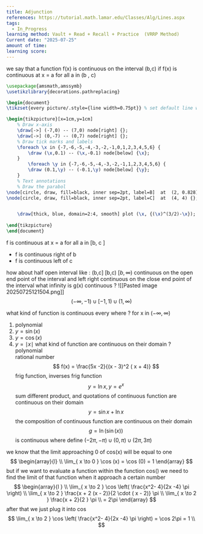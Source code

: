 ```yaml
---
title: Adjunction
references: https://tutorial.math.lamar.edu/Classes/Alg/Lines.aspx
tags:
  - In_Progress
learning method: Vault + Read + Recall + Practice  (VRRP Method)
Current date: "2025-07-25"
amount of time: 
learning score:
---
```


we say that  a function f(x) is continuous on the interval (b,c) if 
f(x) is continuous at x = a for all a in (b , c) 


```tikz
\usepackage{amsmath,amssymb}
\usetikzlibrary{decorations.pathreplacing}

\begin{document}
\tikzset{every picture/.style={line width=0.75pt}} % set default line width

\begin{tikzpicture}[x=1cm,y=1cm]
    % Draw x-axis
    \draw[->] (-7,0) -- (7,0) node[right] {};
    \draw[->] (0,-7) -- (0,7) node[right] {};
    % Draw tick marks and labels
    \foreach \x in {-7,-6,-5,-4,-3,-2,-1,0,1,2,3,4,5,6} {
        \draw (\x,0.1) -- (\x,-0.1) node[below] {\x};
    }
        \foreach \y in {-7,-6,-5,-4,-3,-2,-1,1,2,3,4,5,6} {
        \draw (0.1,\y) -- (-0.1,\y) node[below] {\y};
    }
    % Text annotations  
    % Draw the parabol
\node[circle, draw, fill=black, inner sep=2pt, label=B]  at  (2, 0.828) {};
\node[circle, draw, fill=black, inner sep=2pt, label=C]  at  (4, 4) {};


    \draw[thick, blue, domain=2:4, smooth] plot (\x, {(\x)^(3/2)-\x});
 
\end{tikzpicture}
\end{document}


``` 


f is continuous at x = a  for all  a in [b, c ]
- f is continuous right of b  
- f is continuous left of c 

how about half open  interval like : 
(b,c] 
[b,c)
$[b, \infty)$
continuous on the open end point of the interval and left right continuous on the close end point of the interval 
what infinity  is g(x) continuous  ? 
![[Pasted image 20250725121504.png]] 
$$
(-\infty ,-1)  \cup [-1,1) \cup  (1, \infty )
$$

what kind of function  is continuous  every where ? for x in $(-\infty,\infty )$
1. polynomial 
2. $y = \sin (x)$
3. $y=\cos(x)$ 
4. $y=\mid x \mid$
what kind of function are continuous  on their domain ? 
polynomial  
rational number 
$$
f(x)  = \frac{5x -2}{(x - 3)^2 ( x  + 4)}
$$
frig function, inverses frig function  
$$
y   = \ln x   ,  y  = e^x  
$$
sum different product, and quotations of continuous function are  continuous on their domain 
$$
 y = \sin x  + \ln x 
$$
the composition of continuous function are continuous on their domain 
$$
g =  \ln (\sin(x))  
$$
is continuous where define $(-2\pi , -\pi)\cup(0,\pi)\cup(2\pi,3\pi)$ 

we know that the limit  approaching  0 of cos(x) will be equal to one 
$$
\begin{array}{l} \\
\lim_{ x \to 0 }  \cos (x)  = \cos (0)   = 1 
\end{array}
$$
but if we want to evaluate a function within the function cos() we need to find the limit of that function when it approach a certain number
$$
\begin{array}{l } \\
\lim_{ x \to 2 }  \cos \left( \frac{x^2- 4}{2x  -4} \pi \right)  \\
\lim_{ x \to 2  }  \frac{x + 2 (x - 2)}{2 \cdot ( x - 2)} \pi \\
 \lim_{ x \to 2  }  \frac{x + 2}{2 }  \pi  \\
= 2\pi
\end{array}
$$
after that we just plug it into cos 
$$
	\lim_{ x \to 2 }  \cos \left( \frac{x^2- 4}{2x  -4} \pi \right) = \cos 2\pi  =  1  \\
$$